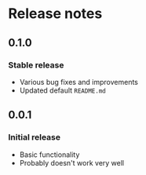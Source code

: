 # Release notes

<!-- do not remove -->

## 0.1.0

### Stable release
- Various bug fixes and improvements
- Updated default `README.md`


## 0.0.1

### Initial release
- Basic functionality
- Probably doesn't work very well
